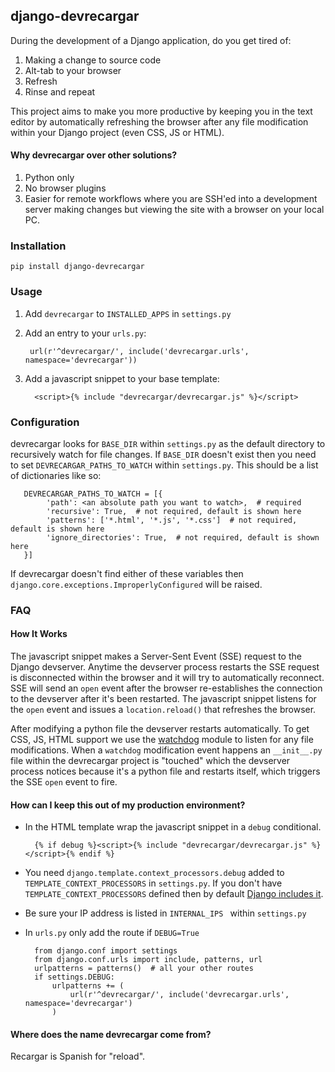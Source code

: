 ## django-devrecargar ##
During the development of a Django application, do you get tired of:

1. Making a change to source code
1. Alt-tab to your browser
1. Refresh
1. Rinse and repeat

This project aims to make you more productive by keeping you in the text editor by automatically refreshing the browser after any file modification within your Django project (even CSS, JS or HTML).

#### Why devrecargar over other solutions? ####
1. Python only
1. No browser plugins
1. Easier for remote workflows where you are SSH'ed into a development server making changes but viewing the site with a browser on your local PC.

### Installation ###
`pip install django-devrecargar`

### Usage ###
1. Add `devrecargar` to `INSTALLED_APPS` in `settings.py`
1. Add an entry to your `urls.py`:

        url(r'^devrecargar/', include('devrecargar.urls', namespace='devrecargar'))
1. Add a javascript snippet to your base template:

         <script>{% include "devrecargar/devrecargar.js" %}</script>

### Configuration ###
devrecargar looks for `BASE_DIR` within `settings.py` as the default directory to recursively watch for file changes. If `BASE_DIR` doesn't exist then you need to set `DEVRECARGAR_PATHS_TO_WATCH` within `settings.py`. This should be a list of dictionaries like so:

       DEVRECARGAR_PATHS_TO_WATCH = [{
            'path': <an absolute path you want to watch>,  # required
            'recursive': True,  # not required, default is shown here
            'patterns': ['*.html', '*.js', '*.css']  # not required, default is shown here
            'ignore_directories': True,  # not required, default is shown here
       }]
        
If devrecargar doesn't find either of these variables then `django.core.exceptions.ImproperlyConfigured` will be raised. 

### FAQ ####
#### How It Works ####
The javascript snippet makes a Server-Sent Event (SSE) request to the Django devserver. Anytime the devserver process restarts the SSE request is disconnected within the browser and it will try to automatically reconnect. SSE will send an `open` event after the browser re-establishes the connection to the devserver after it's been restarted.  The javascript snippet listens for the `open` event and issues a `location.reload()` that refreshes the browser.

After modifying a python file the devserver restarts automatically.  To get CSS, JS, HTML support we use the [watchdog](http://pythonhosted.org/watchdog/) module to listen for any file modifications. When a `watchdog` modification event happens an `__init__.py` file within the devrecargar project is "touched" which the devserver process notices because it's a python file and restarts itself, which triggers the SSE `open` event to fire.

#### How can I keep this out of my production environment? ####
* In the HTML template wrap the javascript snippet in a `debug` conditional. 

	    {% if debug %}<script>{% include "devrecargar/devrecargar.js" %}</script>{% endif %}
	    
* You need `django.template.context_processors.debug` added to `TEMPLATE_CONTEXT_PROCESSORS` in `settings.py`. If you don't have `TEMPLATE_CONTEXT_PROCESSORS` defined then by default [Django includes it](https://docs.djangoproject.com/en/1.9/ref/settings/#template-context-processors).
* Be sure your IP address is listed in `INTERNAL_IPS ` within `settings.py`
* In `urls.py` only add the route if `DEBUG=True`
 
        from django.conf import settings
        from django.conf.urls import include, patterns, url
        urlpatterns = patterns()  # all your other routes
        if settings.DEBUG:
            urlpatterns += (
                url(r'^devrecargar/', include('devrecargar.urls', namespace='devrecargar')
            )

#### Where does the name devrecargar come from? ####
Recargar is Spanish for "reload".

